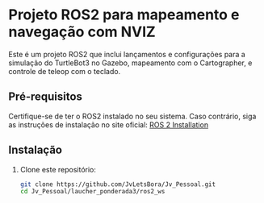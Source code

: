 # Projeto ROS2 para mapeamento e navegação com NVIZ

Este é um projeto ROS2 que inclui lançamentos e configurações para a simulação do TurtleBot3 no Gazebo, mapeamento com o Cartographer, e controle de teleop com o teclado.

## Pré-requisitos

Certifique-se de ter o ROS2 instalado no seu sistema. Caso contrário, siga as instruções de instalação no site oficial: [ROS 2 Installation](https://index.ros.org/doc/ros2/Installation/)

## Instalação

1. Clone este repositório:

   ```bash
   git clone https://github.com/JvLetsBora/Jv_Pessoal.git
   cd Jv_Pessoal/laucher_ponderada3/ros2_ws

